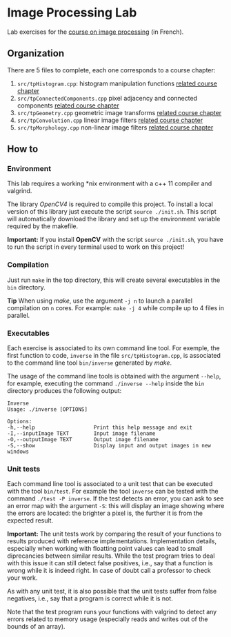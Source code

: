 # Image Processing Lab

Lab exercises for the  [course on image processing](https://perso.esiee.fr/~perretb/I5FM/TAI/) (in French).



## Organization

There are 5 files to complete, each one corresponds to a course chapter:

1. ``src/tpHistogram.cpp``: histogram manipulation functions [related course chapter](https://perso.esiee.fr/~perretb/I5FM/TAI/histogramme/index.html)
2. ``src/tpConnectedComponents.cpp`` pixel adjacency and connected components [related course chapter](https://perso.esiee.fr/~perretb/I5FM/TAI/connexity/index.html)
3. ``src/tpGeometry.cpp`` geometric image transforms [related course chapter](https://perso.esiee.fr/~perretb/I5FM/TAI/geometry/index.html)
4. ``src/tpConvolution.cpp`` linear image filters [related course chapter](https://perso.esiee.fr/~perretb/I5FM/TAI/convolution/index.html)
5. ``src/tpMorphology.cpp`` non-linear image filters [related course chapter](https://perso.esiee.fr/~perretb/I5FM/TAI/morpho/index.html)

## How to


### Environment

This lab requires a working *nix environment with a c++ 11 compiler and valgrind.

The library *OpenCV4* is required to compile this project. To install a local version of this library just execute the script ``source ./init.sh``. This script will automatically download the library and set up the environment variable required by the makefile.  

**Important:** If you install **OpenCV** with the script ``source ./init.sh``, you have to run the script in every terminal used to work on this project!

### Compilation

Just run ``make`` in the top directory, this will create several executables in the ``bin`` directory. 

**Tip** When using *make*, use the argument ``-j n`` to launch a parallel compilation on ``n`` cores. For example: ``make -j 4`` while compile up to 4 files in parallel. 

### Executables

Each exercise is associated to its own command line tool. For exemple, the first function to code, ``inverse`` in the file ``src/tpHistogram.cpp``, is associated to the command line tool ``bin/inverse`` generated by *make*.

The usage of the command line tools is obtained with the argument ``--help``, for example, executing the command ``./inverse --help`` inside the ``bin`` directory produces the following output:

    Inverse
    Usage: ./inverse [OPTIONS]

    Options:
    -h,--help                   Print this help message and exit
    -I,--inputImage TEXT        Input image filename
    -O,--outputImage TEXT       Output image filename
    -S,--show                   Display input and output images in new windows

### Unit tests

Each command line tool is associated to a unit test that can be executed with the tool ``bin/test``. For example the tool ``inverse`` can be tested with the command ``./test -P inverse``. If the test detects an error, you can ask to see an error map with the argument ``-S``: this will display an image showing where the errors are located: the brighter a pixel is, the further it is from the expected result. 

**Important:** The unit tests work by comparing the result of your functions to results produced with reference implementations. Implementation details, especially when working with floatting point values can lead to small diprecancies between similar results. While the test program tries to deal with this issue it can still detect false positives, i.e., say that a function is wrong while it is indeed right. In case of doubt call a professor to check your work.

As with any unit test, it is also possible that the unit tests suffer from false negatives, i.e., say that a program is correct while it is not.

Note that the test program runs your functions with valgrind to detect any errors related to memory usage (especially reads and writes out of the bounds of an array). 